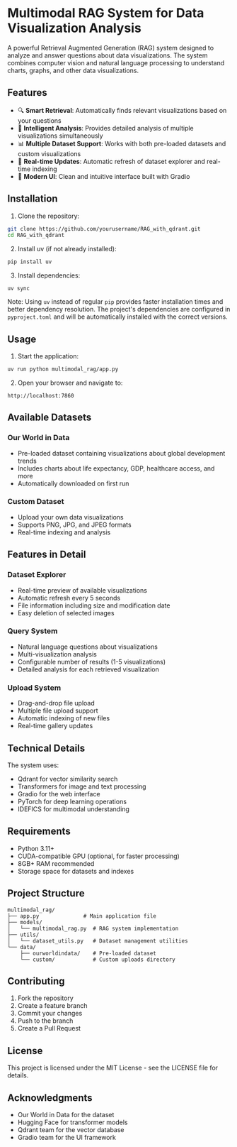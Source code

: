 # Multimodal RAG System for Data Visualization Analysis

A powerful Retrieval Augmented Generation (RAG) system designed to analyze and answer questions about data visualizations. The system combines computer vision and natural language processing to understand charts, graphs, and other data visualizations.

## Features

- 🔍 **Smart Retrieval**: Automatically finds relevant visualizations based on your questions
- 🧠 **Intelligent Analysis**: Provides detailed analysis of multiple visualizations simultaneously
- 📊 **Multiple Dataset Support**: Works with both pre-loaded datasets and custom visualizations
- 🔄 **Real-time Updates**: Automatic refresh of dataset explorer and real-time indexing
- 🎨 **Modern UI**: Clean and intuitive interface built with Gradio

## Installation

1. Clone the repository:
```bash
git clone https://github.com/yourusername/RAG_with_qdrant.git
cd RAG_with_qdrant
```

2. Install uv (if not already installed):
```bash
pip install uv
```

3. Install dependencies:
```
uv sync
```

Note: Using `uv` instead of regular `pip` provides faster installation times and better dependency resolution. The project's dependencies are configured in `pyproject.toml` and will be automatically installed with the correct versions.

## Usage

1. Start the application:
```bash
uv run python multimodal_rag/app.py
```

2. Open your browser and navigate to:
```
http://localhost:7860
```

## Available Datasets

### Our World in Data
- Pre-loaded dataset containing visualizations about global development trends
- Includes charts about life expectancy, GDP, healthcare access, and more
- Automatically downloaded on first run

### Custom Dataset
- Upload your own data visualizations
- Supports PNG, JPG, and JPEG formats
- Real-time indexing and analysis

## Features in Detail

### Dataset Explorer
- Real-time preview of available visualizations
- Automatic refresh every 5 seconds
- File information including size and modification date
- Easy deletion of selected images

### Query System
- Natural language questions about visualizations
- Multi-visualization analysis
- Configurable number of results (1-5 visualizations)
- Detailed analysis for each retrieved visualization

### Upload System
- Drag-and-drop file upload
- Multiple file upload support
- Automatic indexing of new files
- Real-time gallery updates

## Technical Details

The system uses:
- Qdrant for vector similarity search
- Transformers for image and text processing
- Gradio for the web interface
- PyTorch for deep learning operations
- IDEFICS for multimodal understanding

## Requirements

- Python 3.11+
- CUDA-compatible GPU (optional, for faster processing)
- 8GB+ RAM recommended
- Storage space for datasets and indexes

## Project Structure

```
multimodal_rag/
├── app.py              # Main application file
├── models/
│   └── multimodal_rag.py  # RAG system implementation
├── utils/
│   └── dataset_utils.py   # Dataset management utilities
└── data/
    ├── ourworldindata/    # Pre-loaded dataset
    └── custom/            # Custom uploads directory
```

## Contributing

1. Fork the repository
2. Create a feature branch
3. Commit your changes
4. Push to the branch
5. Create a Pull Request

## License

This project is licensed under the MIT License - see the LICENSE file for details.

## Acknowledgments

- Our World in Data for the dataset
- Hugging Face for transformer models
- Qdrant team for the vector database
- Gradio team for the UI framework
